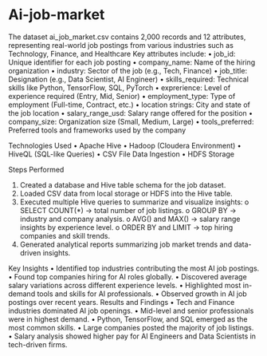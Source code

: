 # Ai-job-market
The dataset ai_job_market.csv contains 2,000 records and 12 attributes, representing real-world job postings from various industries such as Technology, Finance, and Healthcare
Key attributes include:
•	job_id: Unique identifier for each job posting
•	company_name: Name of the hiring organization
•	industry: Sector of the job (e.g., Tech, Finance)
•	job_title: Designation (e.g., Data Scientist, AI Engineer)
•	skills_required: Technical skills like Python, TensorFlow, SQL, PyTorch
•	exprerience: Level of experience required (Entry, Mid, Senior)
•	employment_type: Type of employment (Full-time, Contract, etc.)
•	location strings: City and state of the job location
•	salary_range_usd: Salary range offered for the position
•	company_size: Organization size (Small, Medium, Large)
•	tools_preferred: Preferred tools and frameworks used by the company



Technologies Used
•	Apache Hive
•	Hadoop (Cloudera Environment)
•	HiveQL (SQL-like Queries)
•	CSV File Data Ingestion
•	HDFS Storage


Steps Performed
1.	Created a database and Hive table schema for the job dataset.
2.	Loaded CSV data from local storage or HDFS into the Hive table.
3.	Executed multiple Hive queries to summarize and visualize insights:
o	SELECT COUNT(*) → total number of job listings.
o	GROUP BY → industry and company analysis.
o	AVG() and MAX() → salary range insights by experience
level.
o	ORDER BY and LIMIT → top hiring companies and skill
trends.
4.	Generated analytical reports summarizing job market trends and data-driven insights.

Key Insights
•	Identified top industries contributing the most AI job postings.
•	Found top companies hiring for AI roles globally.
•	Discovered average salary variations across different experience levels.
•	Highlighted most in-demand tools and skills for AI professionals.
•	Observed growth in AI job postings over recent years.
Results and Findings
•	Tech and Finance industries dominated AI job openings.
•	Mid-level and senior professionals were in highest demand.
•	Python, TensorFlow, and SQL emerged as the most common skills.
•	Large companies posted the majority of job listings.
•	Salary analysis showed higher pay for AI Engineers and Data Scientists in tech-driven firms.
